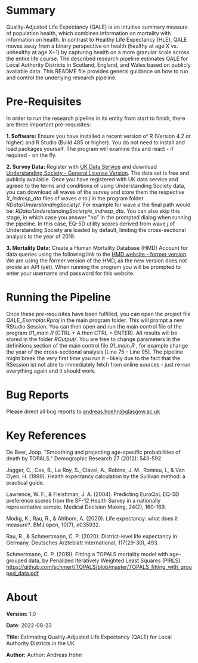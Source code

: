 # Summary
Quality-Adjusted Life Expectancy (QALE) is an intuitive summary measure of 
population health, which combines information on mortality with information on 
health. In contrast to Healthy Life Expectancy (HLE), QALE moves away from a 
binary perspective on health (healthy at age X vs. unhealthy at age X+1) by 
capturing health on a more granular scale across the entire life course. The 
described research pipeline estimates QALE for Local Authority Districts in 
Scotland, England, and Wales based on publicly available data. This README file 
provides general guidance on how to run and control the underlying research 
pipeline. 

# Pre-Requisites
In order to run the research pipeline in its entity from start to finish, there 
are three important pre-requisites:

**1. Software:** Ensure you have installed a recent version of R (Version 4.2 
or higher) and R Studio (Build 485 or higher). You do not need to install and 
load packages yourself. The program will examine this and react - if required - 
on the fly.

**2. Survey Data:** Register with [UK Data Service](https://ukdataservice.ac.uk/)
and download 
[Understanding Society - General License Version](https://beta.ukdataservice.ac.uk/datacatalogue/doi/?id=6614#!#16).
The data set is free and publicly available. Once you have registered with UK 
data service and agreed to the terms and conditions of using Understanding Society 
data, you can download all waves of the survey and store them the respective 
*X_indresp_dta* files of waves *e* to *j* in the program folder 
*RData/UnderstandingSociety/*. For example for wave *e* the final 
path would be: *RData/UnderstandingSociety/e_indresp_dta*. You can also skip this 
stage, in which case you answer "no" in the prompted dialog when running the 
pipeline. In this case, EQ-5D utility scores derived from wave *j* of 
Understanding Society are loaded by default, limiting the cross-sectional analysis 
to the year of 2019.

**3. Mortality Data:**  Create a Human Mortality Database (HMD) Account for data 
queries using the following link to the 
[HMD website - former version](https://former.mortality.org/). We are using the 
former version of the HMD, as the new version does not proide an API (yet). When 
running the program you will be prompted to enter your username and password for 
this website. 

# Running the Pipeline

Once these pre-requisites have been fulfilled, you can open the project file 
*QALE_Exemplar.Rproj* in the main program folder. This will prompt a new RStudio 
Session. You can then open and run the main control file of the program *01_main.R* 
(CTRL + A then CTRL + ENTER). All results will be stored in the folder *ROutput/*.
You are free to change parameters in the definitions section of the main control 
file *01_main.R* , for example change the year of the cross-sectional analysis 
[Line 75 - Line 95]. The pipeline might break the very first time you run it - 
likely due to the fact that the RSession ist not able to immediately fetch from 
online sources - just re-run everything again and it should work.

# Bug Reports 

Please direct all bug reports to andreas.hoehn@glasgow.ac.uk

# Key References 

De Beer, Joop. "Smoothing and projecting age-specific probabilities of death by TOPALS." Demographic Research 27 (2012): 543-592.

Jagger, C., Cox, B., Le Roy, S., Clavel, A., Robine, J. M., Romieu, I., & Van Oyen, H. (1999). Health expectancy calculation by the Sullivan method: a practical guide.

Lawrence, W. F., & Fleishman, J. A. (2004). Predicting EuroQoL EQ-5D preference scores from the SF-12 Health Survey in a nationally representative sample. Medical Decision Making, 24(2), 160-169.

Modig, K., Rau, R., & Ahlbom, A. (2020). Life expectancy: what does it measure?. BMJ open, 10(7), e035932.

Rau, R., & Schmertmann, C. P. (2020). District-level life expectancy in Germany. Deutsches Ärzteblatt International, 117(29-30), 493.

Schmertmann, C. P. (2019). Fitting a TOPALS mortality model with age-grouped data, by Penalized Iteratively Weighted Least Squares (PIRLS). https://github.com/schmert/TOPALS/blob/master/TOPALS_fitting_with_grouped_data.pdf

# About

**Version:** 1.0

**Date:** 2022-08-23

**Title:** Estimating Quality-Adjusted Life Expectancy (QALE) for Local Authority Districts in the UK

**Author:** Author: Andreas Höhn

